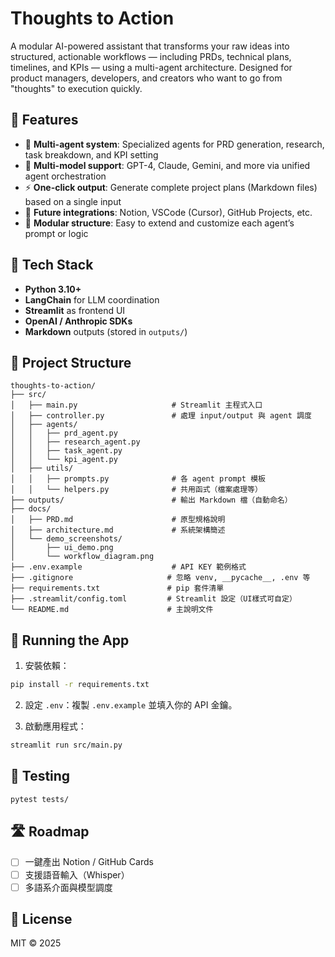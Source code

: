 # Thoughts to Action

A modular AI-powered assistant that transforms your raw ideas into structured, actionable workflows — including PRDs, technical plans, timelines, and KPIs — using a multi-agent architecture. Designed for product managers, developers, and creators who want to go from "thoughts" to execution quickly.

## 🚀 Features

* 🧠 **Multi-agent system**: Specialized agents for PRD generation, research, task breakdown, and KPI setting
* 🔄 **Multi-model support**: GPT-4, Claude, Gemini, and more via unified agent orchestration
* ⚡ **One-click output**: Generate complete project plans (Markdown files) based on a single input
* 🔗 **Future integrations**: Notion, VSCode (Cursor), GitHub Projects, etc.
* 🧰 **Modular structure**: Easy to extend and customize each agent’s prompt or logic

## 🧱 Tech Stack

* **Python 3.10+**
* **LangChain** for LLM coordination
* **Streamlit** as frontend UI
* **OpenAI / Anthropic SDKs**
* **Markdown** outputs (stored in `outputs/`)

## 📁 Project Structure

```
thoughts-to-action/
├── src/
│   ├── main.py                     # Streamlit 主程式入口
│   ├── controller.py               # 處理 input/output 與 agent 調度
│   ├── agents/
│   │   ├── prd_agent.py
│   │   ├── research_agent.py
│   │   ├── task_agent.py
│   │   └── kpi_agent.py
│   ├── utils/
│   │   ├── prompts.py              # 各 agent prompt 模板
│   │   └── helpers.py              # 共用函式（檔案處理等）
├── outputs/                        # 輸出 Markdown 檔（自動命名）
├── docs/
│   ├── PRD.md                      # 原型規格說明
│   ├── architecture.md             # 系統架構簡述
│   └── demo_screenshots/
│       ├── ui_demo.png
│       └── workflow_diagram.png
├── .env.example                    # API KEY 範例格式
├── .gitignore                     # 忽略 venv, __pycache__, .env 等
├── requirements.txt               # pip 套件清單
├── .streamlit/config.toml         # Streamlit 設定（UI樣式可自定）
└── README.md                      # 主說明文件
```

## 🧪 Running the App

1. 安裝依賴：

```bash
pip install -r requirements.txt
```

2. 設定 `.env`：複製 `.env.example` 並填入你的 API 金鑰。

3. 啟動應用程式：

```bash
streamlit run src/main.py
```

## 🧪 Testing

```bash
pytest tests/
```

## 🛣️ Roadmap

* [ ] 一鍵產出 Notion / GitHub Cards
* [ ] 支援語音輸入（Whisper）
* [ ] 多語系介面與模型調度

## 📜 License

MIT © 2025
